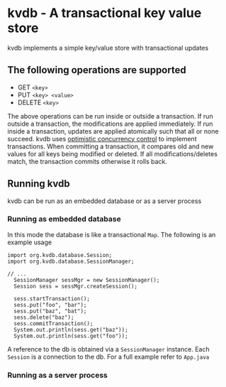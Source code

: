 # kvdb - A transactional key value store

kvdb implements a simple key/value store with transactional updates

## The following operations are supported

- GET `<key>`
- PUT `<key> <value>`
- DELETE `<key>`

The above operations can be run inside or outside a transaction. If run outside a transaction, the modifications are applied immediately. If run inside a transaction, updates are applied atomically such that all or none succeed. kvdb uses [optimistic concurrency control](https://en.wikipedia.org/wiki/Optimistic_concurrency_control) to implement transactions. When committing a transaction, it compares old and new values for all keys being modified or deleted. If all modifications/deletes match, the transaction commits otherwise it rolls back.

## Running kvdb
kvdb can be run as an embedded database or as a server process

### Running as embedded database

In this mode the database is like a transactional `Map`. The following is an example usage

```
import org.kvdb.database.Session;
import org.kvdb.database.SessionManager;

// ...
  SessionManager sessMgr = new SessionManager();
  Session sess = sessMgr.createSession();

  sess.startTransaction();
  sess.put("foo", "bar");
  sess.put("baz", "bat");
  sess.delete("baz");
  sess.commitTransaction();
  System.out.println(sess.get("baz"));
  System.out.println(sess.get("foo"));

```
A reference to the db is obtained via a `SessionManager` instance. Each `Session` is a connection to the db. For a full example refer to `App.java`


### Running as a server process

